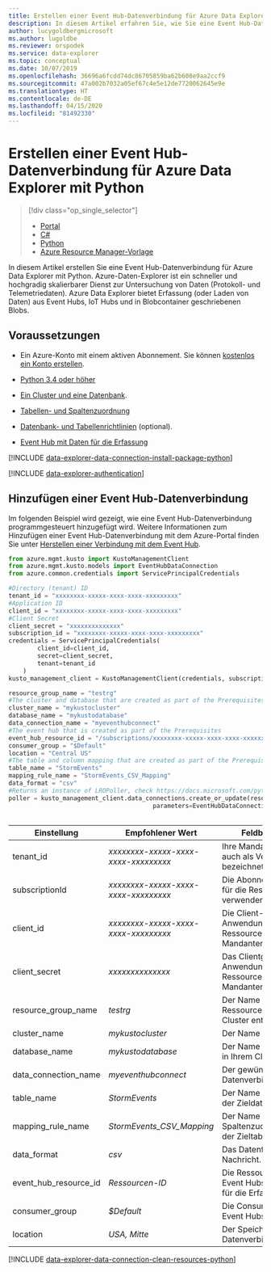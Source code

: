 ```yaml
---
title: Erstellen einer Event Hub-Datenverbindung für Azure Data Explorer mit Python
description: In diesem Artikel erfahren Sie, wie Sie eine Event Hub-Datenverbindung für Azure Data Explorer mit Python erstellen.
author: lucygoldbergmicrosoft
ms.author: lugoldbe
ms.reviewer: orspodek
ms.service: data-explorer
ms.topic: conceptual
ms.date: 10/07/2019
ms.openlocfilehash: 36696a6fcdd74dc86705859ba62b608e9aa2ccf9
ms.sourcegitcommit: 47a002b7032a05ef67c4e5e12de7720062645e9e
ms.translationtype: HT
ms.contentlocale: de-DE
ms.lasthandoff: 04/15/2020
ms.locfileid: "81492330"
---
```

# <a name="create-an-event-hub-data-connection-for-azure-data-explorer-by-using-python"></a>Erstellen einer Event Hub-Datenverbindung für Azure Data Explorer mit Python

> [!div class="op_single_selector"]
> * [Portal](ingest-data-event-hub.md)
> * [C#](data-connection-event-hub-csharp.md)
> * [Python](data-connection-event-hub-python.md)
> * [Azure Resource Manager-Vorlage](data-connection-event-hub-resource-manager.md)

In diesem Artikel erstellen Sie eine Event Hub-Datenverbindung für Azure Data Explorer mit Python. Azure-Daten-Explorer ist ein schneller und hochgradig skalierbarer Dienst zur Untersuchung von Daten (Protokoll- und Telemetriedaten). Azure Data Explorer bietet Erfassung (oder Laden von Daten) aus Event Hubs, IoT Hubs und in Blobcontainer geschriebenen Blobs.

## <a name="prerequisites"></a>Voraussetzungen

* Ein Azure-Konto mit einem aktiven Abonnement. Sie können [kostenlos ein Konto erstellen](https://azure.microsoft.com/free/?ref=microsoft.com&utm_source=microsoft.com&utm_medium=docs&utm_campaign=visualstudio).

* [Python 3.4 oder höher](https://www.python.org/downloads/)

* [Ein Cluster und eine Datenbank](create-cluster-database-python.md).

* [Tabellen- und Spaltenzuordnung](net-standard-ingest-data.md#create-a-table-on-your-test-cluster)

* [Datenbank- und Tabellenrichtlinien](database-table-policies-python.md) (optional).

* [Event Hub mit Daten für die Erfassung](ingest-data-event-hub.md#create-an-event-hub)

[!INCLUDE [data-explorer-data-connection-install-package-python](includes/data-explorer-data-connection-install-package-python.md)]

[!INCLUDE [data-explorer-authentication](includes/data-explorer-authentication.md)]

## <a name="add-an-event-hub-data-connection"></a>Hinzufügen einer Event Hub-Datenverbindung

Im folgenden Beispiel wird gezeigt, wie eine Event Hub-Datenverbindung programmgesteuert hinzugefügt wird. Weitere Informationen zum Hinzufügen einer Event Hub-Datenverbindung mit dem Azure-Portal finden Sie unter [Herstellen einer Verbindung mit dem Event Hub](ingest-data-event-hub.md#connect-to-the-event-hub).

```Python
from azure.mgmt.kusto import KustoManagementClient
from azure.mgmt.kusto.models import EventHubDataConnection
from azure.common.credentials import ServicePrincipalCredentials

#Directory (tenant) ID
tenant_id = "xxxxxxxx-xxxxx-xxxx-xxxx-xxxxxxxxx"
#Application ID
client_id = "xxxxxxxx-xxxxx-xxxx-xxxx-xxxxxxxxx"
#Client Secret
client_secret = "xxxxxxxxxxxxxx"
subscription_id = "xxxxxxxx-xxxxx-xxxx-xxxx-xxxxxxxxx"
credentials = ServicePrincipalCredentials(
        client_id=client_id,
        secret=client_secret,
        tenant=tenant_id
    )
kusto_management_client = KustoManagementClient(credentials, subscription_id)

resource_group_name = "testrg"
#The cluster and database that are created as part of the Prerequisites
cluster_name = "mykustocluster"
database_name = "mykustodatabase"
data_connection_name = "myeventhubconnect"
#The event hub that is created as part of the Prerequisites
event_hub_resource_id = "/subscriptions/xxxxxxxx-xxxxx-xxxx-xxxx-xxxxxxxxx/resourceGroups/xxxxxx/providers/Microsoft.EventHub/namespaces/xxxxxx/eventhubs/xxxxxx";
consumer_group = "$Default"
location = "Central US"
#The table and column mapping that are created as part of the Prerequisites
table_name = "StormEvents"
mapping_rule_name = "StormEvents_CSV_Mapping"
data_format = "csv"
#Returns an instance of LROPoller, check https://docs.microsoft.com/python/api/msrest/msrest.polling.lropoller?view=azure-python
poller = kusto_management_client.data_connections.create_or_update(resource_group_name=resource_group_name, cluster_name=cluster_name, database_name=database_name, data_connection_name=data_connection_name,
                                        parameters=EventHubDataConnection(event_hub_resource_id=event_hub_resource_id, consumer_group=consumer_group, location=location,
                                                                            table_name=table_name, mapping_rule_name=mapping_rule_name, data_format=data_format))
```

|**Einstellung** | **Empfohlener Wert** | **Feldbeschreibung**|
|---|---|---|
| tenant_id | *xxxxxxxx-xxxxx-xxxx-xxxx-xxxxxxxxx* | Ihre Mandanten-ID. Wird auch als Verzeichnis-ID bezeichnet.|
| subscriptionId | *xxxxxxxx-xxxxx-xxxx-xxxx-xxxxxxxxx* | Die Abonnement-ID, die Sie für die Ressourcenerstellung verwenden.|
| client_id | *xxxxxxxx-xxxxx-xxxx-xxxx-xxxxxxxxx* | Die Client-ID der Anwendung, die auf Ressourcen in Ihrem Mandanten zugreifen kann.|
| client_secret | *xxxxxxxxxxxxxx* | Das Clientgeheimnis der Anwendung, die auf Ressourcen in Ihrem Mandanten zugreifen kann. |
| resource_group_name | *testrg* | Der Name der Ressourcengruppe, die Ihren Cluster enthält.|
| cluster_name | *mykustocluster* | Der Name Ihres Clusters.|
| database_name | *mykustodatabase* | Der Name der Zieldatenbank in Ihrem Cluster.|
| data_connection_name | *myeventhubconnect* | Der gewünschte Name Ihrer Datenverbindung.|
| table_name | *StormEvents* | Der Name der Zieltabelle in der Zieldatenbank.|
| mapping_rule_name | *StormEvents_CSV_Mapping* | Der Name der Spaltenzuordnung, die mit der Zieltabelle verknüpft ist.|
| data_format | *csv* | Das Datenformat der Nachricht.|
| event_hub_resource_id | *Ressourcen-ID* | Die Ressourcen-ID Ihres Event Hubs mit den Daten für die Erfassung. |
| consumer_group | *$Default* | Die Consumergruppe Ihres Event Hubs.|
| location | *USA, Mitte* | Der Speicherort der Datenverbindungsressource.|

[!INCLUDE [data-explorer-data-connection-clean-resources-python](includes/data-explorer-data-connection-clean-resources-python.md)]

